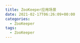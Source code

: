 ```yaml
---
title: ZooKeeper应用场景
date: 2021-02-17T06:26:09+00:00
categories:
  - ZooKeeper
tags:
  - ZooKeeper
---
```

<figure class="wp-block-image"><img decoding="async" src="http://roliu.work/wp-content/uploads/2021/02/ZooKeeper应用场景-1024x552.png" alt="" class="wp-image-785" /></figure>
